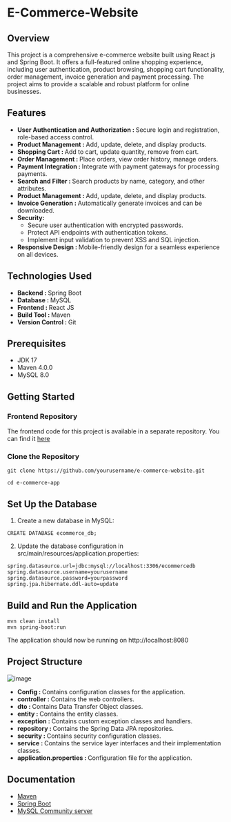 # E-Commerce-Website #

## Overview ##
This project is a comprehensive e-commerce website built using React js and Spring Boot. It offers a full-featured online shopping experience, including user authentication, product browsing, shopping cart functionality, order management, invoice generation and payment processing. The project aims to provide a scalable and robust platform for online businesses.

## Features ##
* <b>User Authentication and Authorization : </b> Secure login and registration, role-based access control.
* <b>Product Management : </b>Add, update, delete, and display products.
* <b>Shopping Cart : </b>Add to cart, update quantity, remove from cart.
* <b>Order Management : </b>Place orders, view order history, manage orders.
* <b>Payment Integration : </b>Integrate with payment gateways for processing payments.
* <b>Search and Filter : </b>Search products by name, category, and other attributes.
* <b>Product Management : </b>Add, update, delete, and display products.
* <b>Invoice Generation : </b>Automatically generate invoices and can be downloaded.
* <b>Security:</b>
     * Secure user authentication with encrypted passwords.
     * Protect API endpoints with authentication tokens.
     * Implement input validation to prevent XSS and SQL injection.
* <b>Responsive Design : </b>Mobile-friendly design for a seamless experience on all devices.

## Technologies Used ##
* <b>Backend : </b>  Spring Boot
* <b>Database : </b> MySQL
* <b>Frontend : </b> React JS
* <b>Build Tool : </b> Maven
* <b>Version Control : </b> Git

## Prerequisites ##
* JDK 17
* Maven 4.0.0
* MySQL 8.0

## Getting Started ##
### Frontend Repository ###
The frontend code for this project is available in a separate repository. You can find it [here](https://github.com/vasu-choudhary/E-Commerce-frontend)
### Clone the Repository ###


```
git clone https://github.com/yourusername/e-commerce-website.git
```
```
cd e-commerce-app
```
## Set Up the Database ##
1. Create a new database in MySQL:
 ```
CREATE DATABASE ecommerce_db;
```
2. Update the database configuration in src/main/resources/application.properties:
```
spring.datasource.url=jdbc:mysql://localhost:3306/ecommercedb
spring.datasource.username=yourusername
spring.datasource.password=yourpassword
spring.jpa.hibernate.ddl-auto=update

```
## Build and Run the Application ##
```
mvn clean install
mvn spring-boot:run
```
The application should now be running on http://localhost:8080

## Project Structure ##
![image](https://github.com/vasu-choudhary/E-Commerce-backend/assets/170304449/6a407c59-0d13-442a-886a-bf47fdbbd04a)

* <b>Config : </b> Contains configuration classes for the application.
* <b>controller : </b>Contains the web controllers.
* <b>dto : </b>Contains Data Transfer Object classes.
* <b>entity : </b> Contains the entity classes.
* <b>exception : </b>Contains custom exception classes and handlers.
* <b>repository : </b> Contains the Spring Data JPA repositories.
* <b>security : </b> Contains security configuration classes.
* <b>service : </b>Contains the service layer interfaces and their implementation classes.
* <b>application.properties : </b>Configuration file for the application.


## Documentation ##
*  [Maven](https://maven.apache.org/scm.html)
*  [Spring Boot](https://spring.io/projects/spring-boot)
*  [MySQL Community server](https://dev.mysql.com/downloads/file/?id=526927)
